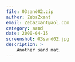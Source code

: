 ```yaml
---
file: 03sand02.zip
author: ZebaZxant
email: ZebaZxant@aol.com
category: sand
date: 2000-04-15
screenshot: 03sand02.jpg
description: >
    Another sand mat.
---
```

